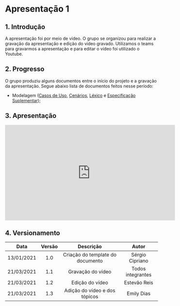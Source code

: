 # Apresentação 1

## 1. Introdução

A apresentação foi por meio de vídeo. O grupo se organizou para realizar a gravação da apresentação e edição do video gravado. Utilizamos o teams para gravarmos a apresentação e para editar o vídeo foi utilizado o Youtube.

## 2. Progresso

O grupo produziu alguns documentos entre o início do projeto e a gravação da apresentação. Segue abaixo lista de documentos feitos nesse período:

- Modelagem ([Casos de Uso](https://requisitos-de-software.github.io/2020.2-CarteiraDigitalTransito/modelagem/caso_de_uso/), [Cenários](https://requisitos-de-software.github.io/2020.2-CarteiraDigitalTransito/modelagem/cenarios/), [Léxico](https://requisitos-de-software.github.io/2020.2-CarteiraDigitalTransito/modelagem/lexico/) e [Especificação Suplementar](https://requisitos-de-software.github.io/2020.2-CarteiraDigitalTransito/modelagem/suplementar/));

## 3. Apresentação

<iframe width="560" height="315" src="https://www.youtube.com/embed/L0A0AFmFL2I" frameborder="0" allow="accelerometer; autoplay; clipboard-write; encrypted-media; gyroscope; picture-in-picture" allowfullscreen></iframe>

## 4. Versionamento

|    Data    | Versão |            Descrição             |      Autor      |
| :--------: | :----: | :------------------------------: | :-------------: |
| 13/01/2021 |  1.0   | Criação do template do documento | Sérgio Cipriano |
| 21/03/2021 |  1.1   |  Gravação do vídeo   |Todos integrantes|
| 21/03/2021 |  1.2   |  Edição do vídeo   |   Estevão Reis    |
| 21/03/2021 |  1.3   |  Adição do vídeo e dos tópicos   |   Emily Dias    |
